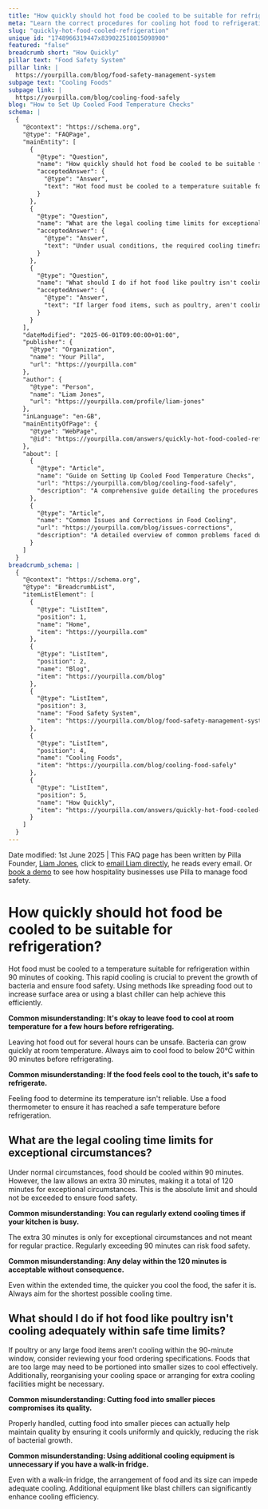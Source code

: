 ```yaml
---
title: "How quickly should hot food be cooled to be suitable for refrigeration?"
meta: "Learn the correct procedures for cooling hot food to refrigeration-safe temperatures within 90 minutes to ensure food safety."
slug: "quickly-hot-food-cooled-refrigeration"
unique id: "1748966319447x839022518015098900"
featured: "false"
breadcrumb short: "How Quickly"
pillar text: "Food Safety System"
pillar link: |
  https://yourpilla.com/blog/food-safety-management-system
subpage text: "Cooling Foods"
subpage link: |
  https://yourpilla.com/blog/cooling-food-safely
blog: "How to Set Up Cooled Food Temperature Checks"
schema: |
  {
    "@context": "https://schema.org",
    "@type": "FAQPage",
    "mainEntity": [
      {
        "@type": "Question",
        "name": "How quickly should hot food be cooled to be suitable for refrigeration?",
        "acceptedAnswer": {
          "@type": "Answer",
          "text": "Hot food must be cooled to a temperature suitable for refrigeration within 90 minutes of cooking to prevent bacterial growth and ensure food safety. Using methods like spreading the food out or employing a blast chiller can efficiently achieve this cooling. It's crucial to ensure the food temperature drops below 20°C within this timeframe."
        }
      },
      {
        "@type": "Question",
        "name": "What are the legal cooling time limits for exceptional circumstances?",
        "acceptedAnswer": {
          "@type": "Answer",
          "text": "Under usual conditions, the required cooling timeframe is within 90 minutes. However, in exceptional circumstances, the law allows for an extension of up to 120 minutes. This extended time should not be regularly used as a practice, as quicker cooling times are safer."
        }
      },
      {
        "@type": "Question",
        "name": "What should I do if hot food like poultry isn't cooling adequately within safe time limits?",
        "acceptedAnswer": {
          "@type": "Answer",
          "text": "If larger food items, such as poultry, aren't cooling within the 90-minute window, consider cutting them into smaller pieces to enhance cooling efficiency. Additionally, organising your cooling space more effectively or employing additional cooling aids like blast chillers may be necessary."
        }
      }
    ],
    "dateModified": "2025-06-01T09:00:00+01:00",
    "publisher": {
      "@type": "Organization",
      "name": "Your Pilla",
      "url": "https://yourpilla.com"
    },
    "author": {
      "@type": "Person",
      "name": "Liam Jones",
      "url": "https://yourpilla.com/profile/liam-jones"
    },
    "inLanguage": "en-GB",
    "mainEntityOfPage": {
      "@type": "WebPage",
      "@id": "https://yourpilla.com/answers/quickly-hot-food-cooled-refrigeration"
    },
    "about": [
      {
        "@type": "Article",
        "name": "Guide on Setting Up Cooled Food Temperature Checks",
        "url": "https://yourpilla.com/blog/cooling-food-safely",
        "description": "A comprehensive guide detailing the procedures to set up proper temperature checks for cooling food, ensuring compliance and food safety."
      },
      {
        "@type": "Article",
        "name": "Common Issues and Corrections in Food Cooling",
        "url": "https://yourpilla.com/blog/issues-corrections",
        "description": "A detailed overview of common problems faced during food cooling and how to effectively address them to maintain safety standards."
      }
    ]
  }
breadcrumb_schema: |
  {
    "@context": "https://schema.org",
    "@type": "BreadcrumbList",
    "itemListElement": [
      {
        "@type": "ListItem",
        "position": 1,
        "name": "Home",
        "item": "https://yourpilla.com"
      },
      {
        "@type": "ListItem",
        "position": 2,
        "name": "Blog",
        "item": "https://yourpilla.com/blog"
      },
      {
        "@type": "ListItem",
        "position": 3,
        "name": "Food Safety System",
        "item": "https://yourpilla.com/blog/food-safety-management-system"
      },
      {
        "@type": "ListItem",
        "position": 4,
        "name": "Cooling Foods",
        "item": "https://yourpilla.com/blog/cooling-food-safely"
      },
      {
        "@type": "ListItem",
        "position": 5,
        "name": "How Quickly",
        "item": "https://yourpilla.com/answers/quickly-hot-food-cooled-refrigeration"
      }
    ]
  }
---
```


Date modified: 1st June 2025 | This FAQ page has been written by Pilla Founder, [Liam Jones](https://yourpilla.com/profile/liam-jones), click to [email Liam directly](https://mailto:liam@yourpilla.com/), he reads every email. Or [book a demo](https://calendly.com/pilla/demo) to see how hospitality businesses use Pilla to manage food safety.

# How quickly should hot food be cooled to be suitable for refrigeration?

Hot food must be cooled to a temperature suitable for refrigeration within 90 minutes of cooking. This rapid cooling is crucial to prevent the growth of bacteria and ensure food safety. Using methods like spreading food out to increase surface area or using a blast chiller can help achieve this efficiently.

**Common misunderstanding: It's okay to leave food to cool at room temperature for a few hours before refrigerating.**

Leaving hot food out for several hours can be unsafe. Bacteria can grow quickly at room temperature. Always aim to cool food to below 20°C within 90 minutes before refrigerating.

**Common misunderstanding: If the food feels cool to the touch, it's safe to refrigerate.**

Feeling food to determine its temperature isn't reliable. Use a food thermometer to ensure it has reached a safe temperature before refrigeration.

## What are the legal cooling time limits for exceptional circumstances?

Under normal circumstances, food should be cooled within 90 minutes. However, the law allows an extra 30 minutes, making it a total of 120 minutes for exceptional circumstances. This is the absolute limit and should not be exceeded to ensure food safety.

**Common misunderstanding: You can regularly extend cooling times if your kitchen is busy.**

The extra 30 minutes is only for exceptional circumstances and not meant for regular practice. Regularly exceeding 90 minutes can risk food safety.

**Common misunderstanding: Any delay within the 120 minutes is acceptable without consequence.**

Even within the extended time, the quicker you cool the food, the safer it is. Always aim for the shortest possible cooling time.

## What should I do if hot food like poultry isn't cooling adequately within safe time limits?

If poultry or any large food items aren't cooling within the 90-minute window, consider reviewing your food ordering specifications. Foods that are too large may need to be portioned into smaller sizes to cool effectively. Additionally, reorganising your cooling space or arranging for extra cooling facilities might be necessary.

**Common misunderstanding: Cutting food into smaller pieces compromises its quality.**

Properly handled, cutting food into smaller pieces can actually help maintain quality by ensuring it cools uniformly and quickly, reducing the risk of bacterial growth.

**Common misunderstanding: Using additional cooling equipment is unnecessary if you have a walk-in fridge.**

Even with a walk-in fridge, the arrangement of food and its size can impede adequate cooling. Additional equipment like blast chillers can significantly enhance cooling efficiency.
